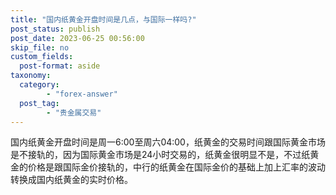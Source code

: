 ```yaml
---
title: "国内纸黄金开盘时间是几点，与国际一样吗?"
post_status: publish
post_date: 2023-06-25 00:56:00
skip_file: no
custom_fields: 
  post-format: aside
taxonomy:
  category:
        - "forex-answer"
  post_tag:
        - "贵金属交易"
---
```


国内纸黄金开盘时间是周一6:00至周六04:00，纸黄金的交易时间跟国际黄金市场是不接轨的，因为国际黄金市场是24小时交易的，纸黄金很明显不是，不过纸黄金的价格是跟国际金价接轨的，中行的纸黄金在国际金价的基础上加上汇率的波动转换成国内纸黄金的实时价格。

